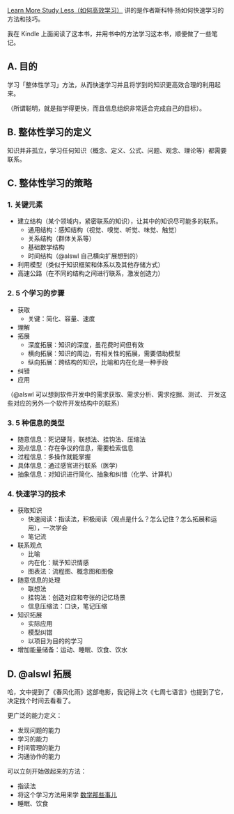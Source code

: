 

[Learn More Study Less（如何高效学习）](http://book.douban.com/subject/25783654/)
讲的是作者斯科特·扬如何快速学习的方法和技巧。

我在 Kindle 上面阅读了这本书，并用书中的方法学习这本书，顺便做了一些笔记。

<!-- more -->

## A. 目的

学习「整体性学习」方法，从而快速学习并且将学到的知识更高效合理的利用起来。

（所谓聪明，就是指学得更快，而且信息组织非常适合完成自己的目标）。

## B. 整体性学习的定义

知识并非孤立，学习任何知识（概念、定义、公式、问题、观念、理论等）都需要联系。

## C. 整体性学习的策略

### 1. 关键元素

* 建立结构（某个领域内，紧密联系的知识），让其中的知识尽可能多的联系。
    * 通用结构：感知结构（视觉、嗅觉、听觉、味觉、触觉）
    * 关系结构（群体关系等）
    * 基础数学结构
    * 时间结构（@alswl 自己横向扩展想到的）
* 利用模型（类似于知识框架和体系以及其他存储方式）
* 高速公路（在不同的结构之间进行联系，激发创造力）

### 2. 5 个学习的步骤

* 获取
    * 关键：简化、容量、速度
* 理解
* 拓展
    * 深度拓展：知识的深度，虽花费时间但有效
    * 横向拓展：知识的周边，有相关性的拓展，需要借助模型
    * 纵向拓展：跨结构的知识，比喻和内在化是一种手段
* 纠错
* 应用

（@alswl 可以想到软件开发中的需求获取、需求分析、需求挖掘、测试、
开发这些对应的另外一个软件开发结构中的联系）

### 3. 5 种信息的类型

* 随意信息：死记硬背，联想法、挂钩法、压缩法
* 观点信息：存在争议的信息，需要检索信息
* 过程信息：多操作就能掌握
* 具体信息：通过感官进行联系（医学）
* 抽象信息：对知识进行简化、抽象和纠错（化学、计算机）

### 4. 快速学习的技术

* 获取知识
    * 快速阅读：指读法，积极阅读（观点是什么？怎么记住？怎么拓展和运用），一次学会
    * 笔记流
* 联系观点
    * 比喻
    * 内在化：赋予知识情感
    * 图表法：流程图、概念图和图像
* 随意信息的处理
    * 联想法
    * 挂钩法：创造对应和夸张的记忆场景
    * 信息压缩法：口诀，笔记压缩
* 知识拓展
    * 实际应用
    * 模型纠错
    * 以项目为目的的学习
* 增加能量储备：运动、睡眠、饮食、饮水


## D. @alswl 拓展

哈，文中提到了《春风化雨》这部电影，我记得上次《七周七语言》也提到了它，
决定找个时间去看看了。

更广泛的能力定义：

* 发现问题的能力
* 学习的能力
* 时间管理的能力
* 沟通协作的能力

可以立刻开始做起来的方法：

* 指读法
* 将这个学习方法用来学 [数学那些事儿](http://book.douban.com/subject/5977975/)
* 睡眠、饮食

